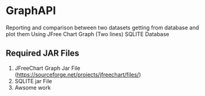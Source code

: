 # GraphAPI
Reporting and comparison between two datasets getting from database and plot them Using JFree Chart Graph (Two lines)
SQLITE Database

## Required JAR Files
1. JFreeChart Graph Jar File (https://sourceforge.net/projects/jfreechart/files/)
2. SQLITE jar File
3. Awsome work
